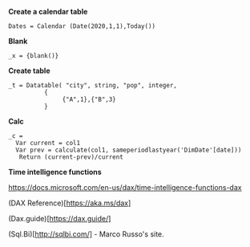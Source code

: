 **Create a calendar table**

    Dates = Calendar (Date(2020,1,1),Today())

**Blank**

    _x = {blank()}

**Create table**

    _t = Datatable( "city", string, "pop", integer,
              {
                   {"A",1},{"B",3}
              }

**Calc**

    _c =
      Var current = col1
      Var prev = calculate(col1, sameperiodlastyear('DimDate'[date]))
       Return (current-prev)/current

**Time intelligence functions**
   
   https://docs.microsoft.com/en-us/dax/time-intelligence-functions-dax

(DAX Reference)[https://aka.ms/dax]

(Dax.guide)[https://dax.guide/] 

(Sql.Bi)[http://sqlbi.com/] - Marco Russo's site.
